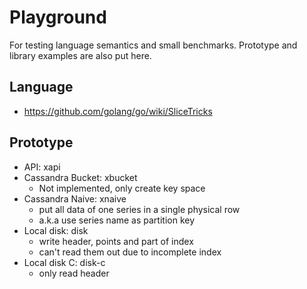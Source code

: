 # Playground

For testing language semantics and small benchmarks.
Prototype and library examples are also put here.  

## Language

- https://github.com/golang/go/wiki/SliceTricks

## Prototype

- API: xapi
- Cassandra Bucket: xbucket
  - Not implemented, only create key space
- Cassandra Naive: xnaive 
  - put all data of one series in a single physical row
  - a.k.a use series name as partition key
- Local disk: disk
  - write header, points and part of index
  - can't read them out due to incomplete index
- Local disk C: disk-c
  - only read header